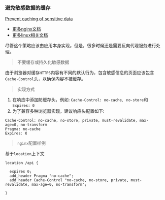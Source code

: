 ### 避免敏感数据的缓存

[Prevent caching of sensitive data](https://github.com/trimstray/nginx-admins-handbook/blob/master/doc/RULES.md#rationale-61)
- [更多nginx文档](https://weiliang-ms.github.io/nginx/)
- [更多linux相关文档](https://weiliang-ms.github.io/wl-awesome/)

尽管这个策略应该由应用本身实现，但是，很多时候还是需要反向代理服务进行处理。

> 不要缓存或持久化敏感数据

由于浏览器对缓存`HTTPS`内容有不同的默认行为，包含敏感信息的页面应该包含`Cache-Control`头，以确保内容不被缓存。

> 实现方式

1. 在响应中添加防缓存头，例如: `Cache-Control: no-cache, no-store`和`Expires: 0`
2. 为了兼容多种浏览器实现，建议响应头配置如下:
```
Cache-Control: no-cache, no-store, private, must-revalidate, max-age=0, no-transform
Pragma: no-cache
Expires: 0
```

> `nginx`配置样例

基于`location`上下文

```nginx configuration
location /api {

  expires 0;
  add_header Pragma "no-cache";
  add_header Cache-Control "no-cache, no-store, private, must-revalidate, max-age=0, no-transform";

}
```
